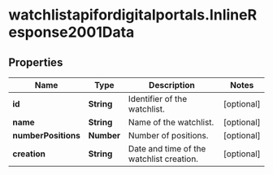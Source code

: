 # watchlistapifordigitalportals.InlineResponse2001Data

## Properties

Name | Type | Description | Notes
------------ | ------------- | ------------- | -------------
**id** | **String** | Identifier of the watchlist. | [optional] 
**name** | **String** | Name of the watchlist. | [optional] 
**numberPositions** | **Number** | Number of positions. | [optional] 
**creation** | **String** | Date and time of the watchlist creation. | [optional] 


